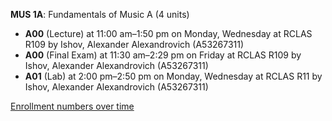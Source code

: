 **MUS 1A**: Fundamentals of Music A (4 units)

- **A00** (Lecture) at 11:00 am–1:50 pm on Monday, Wednesday at RCLAS R109 by Ishov, Alexander Alexandrovich (A53267311)
- **A00** (Final Exam) at 11:30 am–2:29 pm on Friday at RCLAS R109 by Ishov, Alexander Alexandrovich (A53267311)
- **A01** (Lab) at 2:00 pm–2:50 pm on Monday, Wednesday at RCLAS R11 by Ishov, Alexander Alexandrovich (A53267311)

[Enrollment numbers over time](./MUS1A.tsv)
